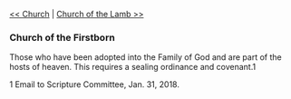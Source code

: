 [<< Church](Church)  |  [Church of the Lamb >>](Church%20of%20the%20Lamb)

### Church of the Firstborn
Those who have been adopted into the Family of God and are part of the hosts of heaven. This requires a sealing ordinance and covenant.1



1 Email to Scripture Committee, Jan. 31, 2018.